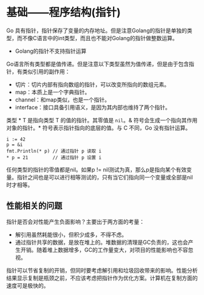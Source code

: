 ﻿# 基础——程序结构(指针) #

Go 具有指针，指针保存了变量的内存地址。但是注意Golang的指针是单独的类型，而不像C语言中的int类型，而且也不能对Golang的指针做整数运算。

* Golang的指针不支持指针运算

Go语言所有类型都是值传递。但是注意以下类型虽然为值传递，但是由于包含指针，有类似引用的副作用：

* 切片：切片内部有指向数组的指针，可以改变所指向的数组元素。
* map：本质上是一个字典指针。
* channel：和map类似，也是一个指针。
* interface：接口具备引用语义，是因为其内部也维持了两个指针。

类型 * T 是指向类型 T 的值的指针。其零值是 `nil`。& 符号会生成一个指向其作用对象的指针。* 符号表示指针指向的底层的值。与 C 不同，Go 没有指针运算。

```
i := 42
p = &i
fmt.Println(* p) // 通过指针 p 读取 i
* p = 21         // 通过指针 p 设置 i
```

任何类型的指针的零值都是nil。如果p != nil测试为真，那么p是指向某个有效变量。指针之间也是可以进行相等测试的，只有当它们指向同一个变量或全部是nil时才相等。

## 性能相关的问题 ##

指针是否会对性能产生负面影响？主要出于两方面的考量：

* 解引用虽然耗能很小，但积少成多，不得不虑。
* 通过指针共享的数据，是放在堆上的。堆数据的清理是GC负责的，这也会产生开销。随着堆上数据增多，GC的工作量变大，对项目的性能影响也不容忽视。

指针可以节省复制的开销，但同时要考虑解引用和垃圾回收带来的影响。性能分析结果显示复制是瓶颈之前，不应该考虑把指针作为优化方案。计算机在复制方面的速度可是极快的。

